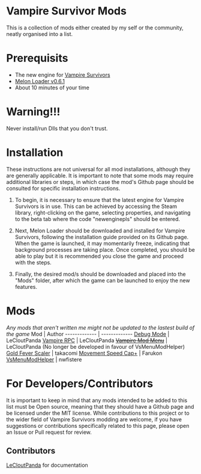 # Vampire Survivor Mods
This is a collection of mods either created by my self or the community, neatly organised into a list.

# Prerequisits 
* The new engine for [Vampire Survivors](https://store.steampowered.com/app/1794680/Vampire_Survivors/)
* [Melon Loader v0.6.1](https://github.com/LavaGang/MelonLoader/releases/tag/v0.6.1)
* About 10 minutes of your time

# Warning!!!
Never install/run Dlls that you don't trust.

# Installation 
These instructions are not universal for all mod installations, although they are generally applicable. It is important to note that some mods may require additional libraries or steps, in which case the mod's Github page should be consulted for specific installation instructions.

1) To begin, it is necessary to ensure that the latest engine for Vampire Survivors is in use. This can be achieved by accessing the Steam library, right-clicking on the game, selecting properties, and navigating to the beta tab where the code "newenginepls" should be entered.

2) Next, Melon Loader should be downloaded and installed for Vampire Survivors, following the installation guide provided on its Github page. When the game is launched, it may momentarily freeze, indicating that background processes are taking place. Once completed, you should be able to play but it is recommended you close the game and proceed with the steps.

3) Finally, the desired mod/s should be downloaded and placed into the "Mods" folder, after which the game can be launched to enjoy the new features.

# Mods
_Any mods that aren't written me might not be updated to the lastest build of the game_
Mod  | Author
------------- | -------------
[Debug Mode](https://github.com/LeCloutPanda/DebugMode)  | LeCloutPanda
[Vampire RPC](https://github.com/LeCloutPanda/VampireRPC) | LeCloutPanda
[~~Vampire Mod Menu~~](https://github.com/LeCloutPanda/VampireModMenu) | LeCloutPanda (No longer be developed in favour of VsMenuModHelper)
[Gold Fever Scaler](https://github.com/takacomi/GoldFeverScaler) | takacomi
[Movement Speed Cap+](https://github.com/Farukon-0/Movement-Speed-Cap-Plus) | Farukon
[VsMenuModHelper](https://github.com/nwfistere/VSMenuModHelper) | nwfistere

# For Developers/Contributors
It is important to keep in mind that any mods intended to be added to this list must be Open source, meaning that they should have a Github page and be licensed under the MIT license. 
While contributions to this project or to the wider field of Vampire Survivors modding are welcome, if you have suggestions or contributions specifically related to this page, please open an Issue or Pull request for review.

## Contributors
[LeCloutPanda](https://github.com/LeCloutPanda) for documentation
